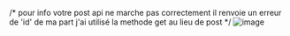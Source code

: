 /* pour info votre post api ne marche pas correctement il renvoie un erreur de 'id' de ma part j'ai utilisé la methode get au lieu de post */
![image](https://user-images.githubusercontent.com/67370636/166176117-2233ac60-c7f2-460a-910b-b1f0b25184db.png)


